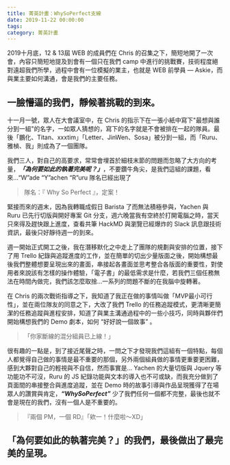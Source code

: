 ```yaml
---
title: 菁英計畫：WhySoPerfect支線
date: 2019-11-22 00:00:00
tags:
category: 菁英計畫
---
```


2019十月底，12 & 13屆 WEB 的成員們在 Chris 的召集之下，簡短地開了一次會，內容只簡短地提及到會有一個只在我們 camp 中進行的挑戰賽，技術程度絕對遠超我們所學，過程中會有一位模擬的業主，也就是 WEB 前學員 — Askie，而與業主要如何溝通，會是我們的主要任務。

## 一臉懵逼的我們，靜候著挑戰的到來。

十一月一號，眾人在大會議室中，在 Chris 的指示下在一張小紙中寫下"最想與誰分到一組"的名字，一如眾人猜想的，寫下的名字就是不會被排在一起的隊員。最後「鵬化、Titan、xxxtim」「Letter、JinWen、Sosa」被分到一組，而「Ruru、雅楨、我」則成為了一個團隊。

我們三人，對自己的高要求，常常會埋首於細枝末節的問題而忽略了大方向的考量，***「為何要如此的執著完美呢？」***，不要鑽牛角尖，是我們這組的課題，看來…“W”ade “Y”achen “R”uru 隊名已經出現了

> 隊名：『 Why So Perfect 』，定案！

緊接而來的週末，因為我轉職成假日 Barista 了而無法積極參與，Yachen 與 Ruru 已先行切版與開好專案 Git 分支，週六晚當我有空終於打開電腦之時，當天只來得及趕快跟上進度，查看共筆 HackMD 與瀏覽已經爆炸的 Slack 訊息跟技術資訊，最後只好靜待週一的到來。

週一開始正式開工之後，我在潛移默化之中走上了團隊的規劃與安排的位置，接下了用 Trello 紀錄與追蹤進度的工作，並在簡單的切出少量版面之後，開始構想最後我們整體想要呈現出來的畫面，串接起各畫面並思考整合各版面的重要性，對使用者來說該有怎樣的操作體驗，「電子書」的最低需求是什麼，若我們三個任務無法在時間內做完，我們該怎麼取捨…一系列的問題不斷的在我腦中旋轉著。

在 Chris 的兩次戰術指導之下，我知道了我正在做的事情叫做「MVP最小可行性」，並在兩位隊友的同意之下，大改了我們 Trello 的任務追蹤模式，更清晰更簡潔的任務追蹤與進程安排，知道了與業主溝通過程中的一些小技巧，同時與夥伴們開始構想我們的 Demo 劇本，如何 “好好說一個故事” 。

>「你家斷線的混分組員已上線！」

很有趣的一點是，到了接近尾聲之時，一問之下才發現我們這組有一個特點，每個人都覺得自己做的事情是最不重要的那個，另外兩個組員做的事情更重要更困難，感到大夥對自己的輕視與不自信，然而事實是… Yachen 的大量切版與 Jquery 等功能功不可沒，Ruru 的 JS 紀錄功能與文本的導入也不可或缺，而我充分做到了頁面間的串接整合與進度追蹤，並在 Demo 時的故事引導與作品呈現獲得了在場眾人的讚賞與肯定，***“WhySoPerfect”*** 少了我們任何一個都不完整，最後也就不會是現在的我們，沒有一個人是不重要的。

> 『兩個 PM，一個 RD』「欸一！什麼啦～XD」

## 「為何要如此的執著完美？」的我們，最後做出了最完美的呈現。